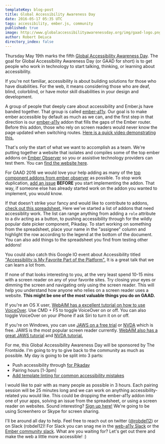 ```yaml
---
templateKey: blog-post
title: Global Accessibility Awareness Day
date: 2016-05-17 05:35 UTC
tags: accessibility, ember.js, community
published: true
image: http://www.globalaccessibilityawarenessday.org/img/gaad-logo.png
author: Robert DeLuca
directory_index: false
---
```


Thursday May 19th marks the fifth
[Global Accessibility Awareness Day](http://www.globalaccessibilityawarenessday.org/). The
goal for Global Accessibility Awareness Day (or GAAD for short) is to
get people who work in technology to start talking, thinking, or
learning about accessibility.

If you're not familiar, accessibility is about building solutions for
those who have disabilities. For the web, it means considering those
who are deaf, blind, colorblind, or have motor skill disabilities in
your design and development.

A group of people that deeply care about accessibility and
Ember.js have banded together. That group is called
[ember-a11y](https://github.com/ember-a11y). Our goal is to make ember
accessible by default as much as we can, and the first step in that
direction is our
[ember-a11y](https://github.com/ember-a11y/ember-a11y) addon that
fills the gaps of the Ember router. Before this addon, those who rely
on screen readers would never know the page updated when switching
routes. [Here is a quick video demonstrating this.](https://www.youtube.com/watch?v=1BGmTj4j3ms)

That's only the start of what we want to accomplish as a
team. We're putting together a website that isolates and compiles some
of the top ember addons on [Ember Observer](http://ember-observer.com)
so you or assistive technology providers can test them. You can
[find the website here](https://ember-a11y.github.io/a11y-demo-app/).

For GAAD 2016 we would love your help adding as many of the
[top component addons from ember observer](https://emberobserver.com/categories/components)
as possible. To stop work duplication,
[add an issue](https://github.com/ember-a11y/a11y-demo-app/issues/new)
**BEFORE** you start implementing the addon. That way, if someone else has
already started work on the addon you wanted to implement, you would know.

If that doesn't strike your fancy and would like to contribute to
addons,
[check out this spreadsheet.](https://docs.google.com/spreadsheets/d/1q4DkaNwH8mh7xZJa1TmrHNcFuFuWdQ80iG88c7N4QII/edit#gid=0)
Here we've started a list of addons that need accessiblity work. The
list can range anything from adding a `role` attribute to a
div acting as a button, to pushing accessibility through for the
wildly popular date picker component, Pikaday. To start working on
something from the spreadsheet, place your name in the "assignee"
column and highlight the row according to the legend at the bottom of
the document. You can also add things to the spreadsheet you find from
testing other addons!

You could also catch this Google IO event about Accessibility titled
["Accessibility is My Favorite Part of the Platform".](https://events.google.com/io2016/schedule?sid=38631cfd-0bef-e511-a517-00155d5066d7#day2/38631cfd-0bef-e511-aI517-00155d5066d7)
It is a great talk that we can learn a lot from.

If none of that looks interesting to you, at the very least spend 10-15
mins with a screen reader on any of your favorite sites. Try closing
your eyes or dimming the screen and navigating only using the screen
reader. This will help you understand how anyone who relies on a
screen reader uses a website. **This might be one of the most valuable
things you do on GAAD.**

If you're an OS X user,
[WebAIM has a excellent tutorial on how to use VoiceOver](http://webaim.org/articles/voiceover/). Use
CMD + F5 to toggle VoiceOver on or off. You can also toggle VoiceOver
on your iPhone if ask Siri to turn it on or off.

If you're on Windows, you can use
[JAWS on a free trial](http://www.freedomscientific.com/downloads/jaws)
or [NVDA](http://www.nvaccess.org/download/) which is free. JAWS is
the most popular screen reader
currently. [WebAIM also has a great JAWS tutorial](http://webaim.org/articles/jaws/)
and [NVDA tutorial.](http://webaim.org/articles/nvda/)

For me, this Global Accessibility Awareness Day will be sponsored by
The Frontside. I'm going to try to give back to the community as much
as possible. My day is going to be split into 3 parts:

- Push accessibility through [for Pikaday](https://github.com/dbushell/Pikaday/pull/458)
- Pairing hours [1-3pm]
- [Add template linting for common accessibility mistakes](https://github.com/rwjblue/ember-template-lint/issues/41)

I would like to pair with as many people as possible in 3 hours. Each
pairing session will be 25 minutes long and we can work on anything
accessibility-related you would like. This could be dropping the
ember-a11y addon into one of your apps, solving an issue from the
spreadsheet, or using a screen reader on websites. Sound interesting?
[Sign up here!](http://pair.ember-a11y.com) We're going to be using Screenhero or Skype for
screen sharing.

I'll be around all day to help. Feel free to reach out on twitter
([@robdel12](http://twitter.com/robdel12)) or on Slack (robdel12)! For Slack you
can snag me in the [web-a11y Slack](https://web-a11y.herokuapp.com/)
or the
[Ember community slack](https://ember-community-slackin.herokuapp.com/). What
are you waiting for? Let's get out there and make the web a little more
accessible! :)
